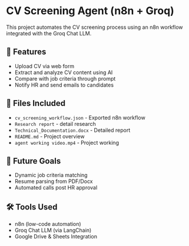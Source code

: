
# CV Screening Agent (n8n + Groq)

This project automates the CV screening process using an n8n workflow integrated with the Groq Chat LLM.

## 🔧 Features
- Upload CV via web form
- Extract and analyze CV content using AI
- Compare with job criteria through prompt
- Notify HR and send emails to candidates

## 📂 Files Included
- `cv_screening_workflow.json` - Exported n8n workflow
- `Research report` - detail research
- `Technical_Documentation.docx` - Detailed report
- `README.md` - Project overview
- `agent working video.mp4` - Project working

## 📌 Future Goals
- Dynamic job criteria matching
- Resume parsing from PDF/Docx
- Automated calls post HR approval

## 🛠 Tools Used
- n8n (low-code automation)
- Groq Chat LLM (via LangChain)
- Google Drive & Sheets Integration
